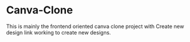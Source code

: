 # Canva-Clone
This is mainly the frontend oriented canva clone project with Create new design link working to create new designs.
